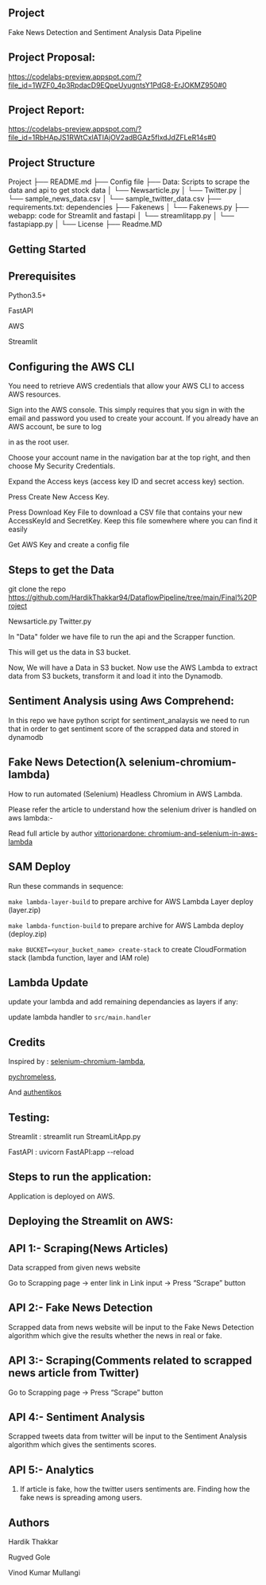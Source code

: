 ## Project
Fake News Detection and Sentiment Analysis Data Pipeline

## Project Proposal:

https://codelabs-preview.appspot.com/?file_id=1WZF0_4p3RpdacD9EQpeUyugntsY1PdG8-ErJOKMZ950#0

## Project Report:

https://codelabs-preview.appspot.com/?file_id=1RbHApJS1RWtCxlATIAjOV2adBGAz5flxdJdZFLeR14s#0

## Project Structure

Project 
├── README.md 
├── Config file 
├── Data: Scripts to scrape the data and api to get stock data 
│ └── Newsarticle.py 
│ └── Twitter.py 
│ └── sample_news_data.csv 
│ └── sample_twitter_data.csv 
├── requirements.txt: dependencies 
├── Fakenews 
│ └── Fakenews.py 
├── webapp: code for Streamlit and fastapi 
│ └── streamlitapp.py 
│ └── fastapiapp.py 
│ └── License 
├── Readme.MD


## Getting Started
## Prerequisites
Python3.5+

FastAPI

AWS

Streamlit
## Configuring the AWS CLI
You need to retrieve AWS credentials that allow your AWS CLI to access AWS resources.

Sign into the AWS console. This simply requires that you sign in with the email and password you used to create your account. If you already have an AWS account, be sure to log 

in as the root user.

Choose your account name in the navigation bar at the top right, and then choose My Security Credentials.

Expand the Access keys (access key ID and secret access key) section.

Press Create New Access Key.

Press Download Key File to download a CSV file that contains your new AccessKeyId and SecretKey. Keep this file somewhere where you can find it easily

Get AWS Key and create a config file

## Steps to get the Data
git clone the repo https://github.com/HardikThakkar94/DataflowPipeline/tree/main/Final%20Project

Newsarticle.py
Twitter.py

In "Data" folder we have file to run the api and the Scrapper function. 

This will get us the data in S3 bucket.

Now, We will have a Data in S3 bucket. Now use the AWS Lambda to extract data from S3 buckets, transform it and load it into the Dynamodb.
## Sentiment Analysis using Aws Comprehend:
In this repo we have python script for sentiment_analaysis we need to run that in order to get sentiment score of the scrapped data and stored in dynamodb


## Fake News Detection(λ selenium-chromium-lambda)

How to run automated (Selenium) Headless Chromium in AWS Lambda.

Please refer the article to understand how the selenium driver is handled on aws lambda:-

Read full article by author [vittorionardone: chromium-and-selenium-in-aws-lambda](https://www.vittorionardone.it/en/2020/06/04/chromium-and-selenium-in-aws-lambda)
## SAM Deploy
Run these commands in sequence:

`make lambda-layer-build` to prepare archive for AWS Lambda Layer deploy (layer.zip)

`make lambda-function-build` to prepare archive for AWS Lambda deploy (deploy.zip)

`make BUCKET=<your_bucket_name> create-stack` to create CloudFormation stack (lambda function, layer and IAM role)

## Lambda Update
update your lambda and add remaining dependancies as layers if any:

update lambda handler to `src/main.handler`

## Credits
Inspired by : [selenium-chromium-lambda](https://github.com/vittorio-nardone/selenium-chromium-lambda),

[pychromeless](https://github.com/21Buttons/pychromeless),

And [authentikos](https://github.com/srinjoychakravarty/authentikos)


## Testing:
Streamlit : streamlit run StreamLitApp.py

FastAPI : uvicorn FastAPI:app --reload

 

## Steps to run the application:

Application is deployed on AWS.

## Deploying the Streamlit on AWS:

## API 1:- Scraping(News Articles)

Data scrapped from given news website

Go to Scrapping page -> enter link in Link input -> Press “Scrape” button


## API 2:- Fake News Detection

Scrapped data from news website will be input to the Fake News Detection algorithm which give the results whether the news in real or fake.

## API 3:- Scraping(Comments related to scrapped news article from Twitter)

Go to Scrapping page -> Press “Scrape” button

## API 4:- Sentiment Analysis

Scrapped tweets data from twitter will be input to the Sentiment Analysis algorithm which gives the sentiments scores.

## API 5:- Analytics

1. If article is fake, how the twitter users sentiments are. Finding how the fake news is spreading among users.




## Authors
Hardik Thakkar

Rugved Gole

Vinod Kumar Mullangi

